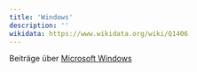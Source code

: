 ```yaml
---
title: 'Windows'
description: ''
wikidata: https://www.wikidata.org/wiki/Q1406
---
```


Beiträge über [Microsoft Windows](https://de.wikipedia.org/wiki/Microsoft_Windows)
